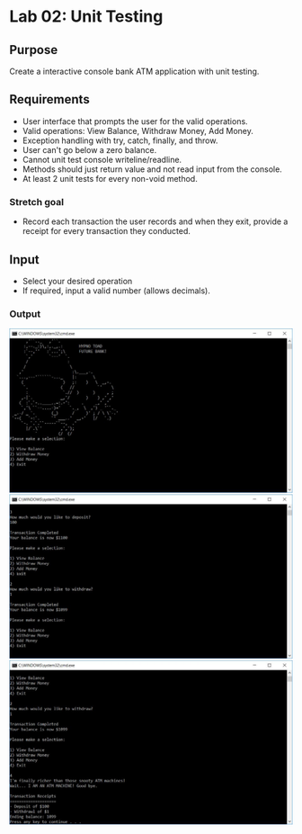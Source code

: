 Lab 02: Unit Testing
=====================================

## Purpose
Create a interactive console bank ATM application with unit testing.

## Requirements
- User interface that prompts the user for the valid operations.
- Valid operations: View Balance, Withdraw Money, Add Money.
- Exception handling with try, catch, finally, and throw.
- User can't go below a zero balance.
- Cannot unit test console writeline/readline.
- Methods should just return value and not read input from the console.
- At least 2 unit tests for every non-void method.

### Stretch goal
- Record each transaction the user records and when they exit, provide a receipt for every transaction they conducted.

## Input
- Select your desired operation
- If required, input a valid number (allows decimals).


### Output
![Output](assets/Capture1.JPG)
![Output](assets/Capture2.JPG)
![Output](assets/Capture3.JPG)
 